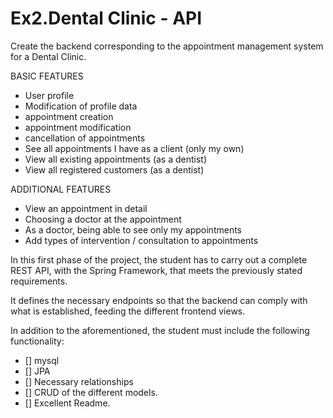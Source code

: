 # Ex2.Dental Clinic - API
Create the backend corresponding to the appointment management system for a Dental Clinic.

BASIC FEATURES

- User profile
- Modification of profile data
- appointment creation
- appointment modification
- cancellation of appointments
- See all appointments I have as a client (only my own)
- View all existing appointments (as a dentist)
- View all registered customers (as a dentist)


ADDITIONAL FEATURES

- View an appointment in detail
- Choosing a doctor at the appointment
- As a doctor, being able to see only my appointments
- Add types of intervention / consultation to appointments

In this first phase of the project, the student has to carry out a complete REST API, with the Spring Framework, that meets the previously stated requirements.

It defines the necessary endpoints so that the backend can comply with what is established, feeding the different frontend views.

 In addition to the aforementioned, the student must include the following functionality:

- [] mysql
- [] JPA
- [] Necessary relationships
- [] CRUD of the different models.
- [] Excellent Readme.
